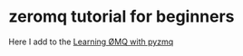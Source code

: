 # zeromq tutorial for beginners

Here I add to the [Learning ØMQ with pyzmq](https://learning-0mq-with-pyzmq.readthedocs.io/en/latest/)
